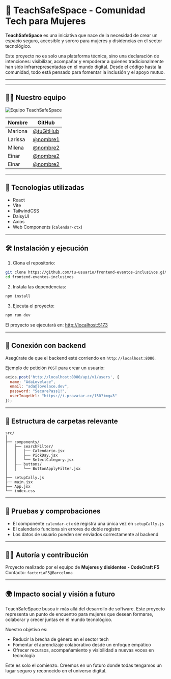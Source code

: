 # 🤝 TeachSafeSpace - Comunidad Tech para Mujeres

**TeachSafeSpace** es una iniciativa que nace de la necesidad de crear un espacio seguro, accesible y sororo para mujeres y disidencias en el sector tecnológico.

Este proyecto no es solo una plataforma técnica, sino una declaración de intenciones: visibilizar, acompañar y empoderar a quienes tradicionalmente han sido infrarrepresentadas en el mundo digital. Desde el código hasta la comunidad, todo está pensado para fomentar la inclusión y el apoyo mutuo.

---
---

## 👩‍💻 Nuestro equipo

![Equipo TeachSafeSpace](.https://videos.openai.com/vg-assets/assets%2Ftask_01jtpamehxfkabncc953ejex0x%2F1746653641_img_0.webp?st=2025-05-07T20%3A05%3A00Z&se=2025-05-13T21%3A05%3A00Z&sks=b&skt=2025-05-07T20%3A05%3A00Z&ske=2025-05-13T21%3A05%3A00Z&sktid=a48cca56-e6da-484e-a814-9c849652bcb3&skoid=aa5ddad1-c91a-4f0a-9aca-e20682cc8969&skv=2019-02-02&sv=2018-11-09&sr=b&sp=r&spr=https%2Chttp&sig=R3i4Y0vNiK8tsG1fnPJfSzUDWTY3kIZw30dl%2BV5m6QM%3D&az=oaivgprodscus)

| Nombre           | GitHub                                      |                                     
|------------------|---------------------------------------------|
| Mariona          | [@tuGitHub](cuyass)    | 
| Larissa          | [@nombre1](https://github.com/saudlari)      | 
| Milena           | [@nombre2](https://github.com/MilenaOcoro)      | 
| Einar            | [@nombre2](https://github.com/MilenaOcoro)      | 
| Einar            | [@nombre2](https://github.com/rieradipe)      | 


---

## 🚀 Tecnologías utilizadas

- React
- Vite
- TailwindCSS
- DaisyUI
- Axios
- Web Components (`calendar-ctx`)

---

## 🛠️ Instalación y ejecución

1. Clona el repositorio:

```bash
git clone https://github.com/tu-usuario/frontend-eventos-inclusivos.git
cd frontend-eventos-inclusivos
```

2. Instala las dependencias:

```bash
npm install
```

3. Ejecuta el proyecto:

```bash
npm run dev
```

El proyecto se ejecutará en: [http://localhost:5173](http://localhost:5173)

---

## 🔌 Conexión con backend

Asegúrate de que el backend esté corriendo en `http://localhost:8080`.

Ejemplo de petición `POST` para crear un usuario:

```js
axios.post('http://localhost:8080/api/v1/users', {
  name: "AdaLovelace",
  email: "ada@lovelace.dev",
  password: "SecurePass1!",
  userImageUrl: "https://i.pravatar.cc/150?img=3"
});
```

---

## 📁 Estructura de carpetas relevante

```
src/
│
├── components/
│   ├── searchFilter/
│   │   ├── Calendario.jsx
│   │   ├── PickDay.jsx
│   │   └── SelectCategory.jsx
│   ├── buttons/
│   │   └── ButtonApplyFilter.jsx
│
├── setupCally.js
├── main.jsx
├── App.jsx
└── index.css
```

---

## 🧪 Pruebas y comprobaciones

- El componente `calendar-ctx` se registra una única vez en `setupCally.js`
- El calendario funciona sin errores de doble registro
- Los datos de usuario pueden ser enviados correctamente al backend

---

## 👩‍💻 Autoría y contribución

Proyecto realizado por el equipo de **Mujeres y disidentes - CodeCraft F5**  
Contacto: `factoriaF5@Barcelona`

---

## 🌍 Impacto social y visión a futuro

TeachSafeSpace busca ir más allá del desarrollo de software. Este proyecto representa un punto de encuentro para mujeres que desean formarse, colaborar y crecer juntas en el mundo tecnológico.

Nuestro objetivo es:

- Reducir la brecha de género en el sector tech
- Fomentar el aprendizaje colaborativo desde un enfoque empático
- Ofrecer recursos, acompañamiento y visibilidad a nuevas voces en tecnología

Este es solo el comienzo. Creemos en un futuro donde todas tengamos un lugar seguro y reconocido en el universo digital.
